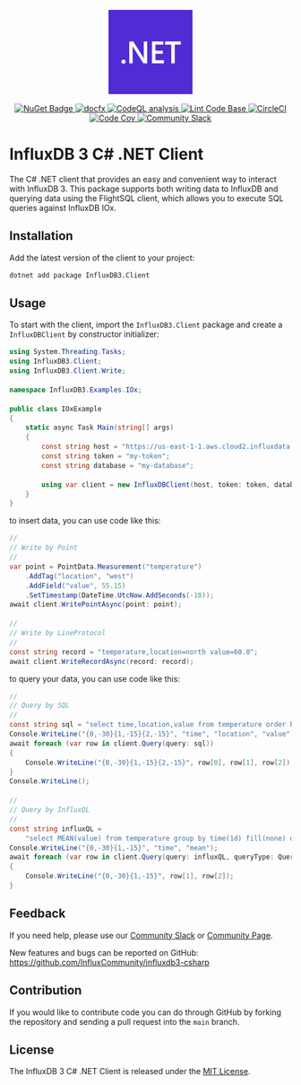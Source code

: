 <p align="center">
    <img src="net_logo.svg" alt=".NET Logo" width="150px">
</p>
<p align="center">
    <a href="https://www.nuget.org/packages/InfluxDB3.Client">
        <img src="https://buildstats.info/nuget/InfluxDB3.Client" alt="NuGet Badge">
    </a>
    <a href="https://influxcommunity.github.io/influxdb3-csharp/">
        <img src="https://img.shields.io/badge/-docfx-blue?logo=csharp&logoColor=white" alt="docfx">
    </a>
    <a href="https://github.com/InfluxCommunity/influxdb3-csharp/actions/workflows/codeql-analysis.yml">
        <img src="https://github.com/InfluxCommunity/influxdb3-csharp/actions/workflows/codeql-analysis.yml/badge.svg?branch=main" alt="CodeQL analysis">
    </a>
    <a href="https://github.com/InfluxCommunity/influxdb3-csharp/actions/workflows/linter.yml">
        <img src="https://github.com/InfluxCommunity/influxdb3-csharp/actions/workflows/linter.yml/badge.svg" alt="Lint Code Base">
    </a>
    <a href="https://dl.circleci.com/status-badge/redirect/gh/InfluxCommunity/influxdb3-csharp/tree/main">
        <img src="https://dl.circleci.com/status-badge/img/gh/InfluxCommunity/influxdb3-csharp/tree/main.svg?style=svg" alt="CircleCI">
    </a>
    <a href="https://codecov.io/gh/InfluxCommunity/influxdb3-csharp">
        <img src="https://codecov.io/gh/InfluxCommunity/influxdb3-csharp/branch/main/graph/badge.svg" alt="Code Cov"/>
    </a>
    <a href="https://app.slack.com/huddle/TH8RGQX5Z/C02UDUPLQKA">
        <img src="https://img.shields.io/badge/slack-join_chat-white.svg?logo=slack&style=social" alt="Community Slack">
    </a>
</p>

# InfluxDB 3 C# .NET Client

The C# .NET client that provides an easy and convenient way to interact with InfluxDB 3.
This package supports both writing data to InfluxDB and querying data using the FlightSQL client,
which allows you to execute SQL queries against InfluxDB IOx.

## Installation

Add the latest version of the client to your project:

```sh
dotnet add package InfluxDB3.Client
```

## Usage

To start with the client, import the `InfluxDB3.Client` package and create a `InfluxDBClient` by constructor initializer:

```csharp
using System.Threading.Tasks;
using InfluxDB3.Client;
using InfluxDB3.Client.Write;

namespace InfluxDB3.Examples.IOx;

public class IOxExample
{
    static async Task Main(string[] args)
    {
        const string host = "https://us-east-1-1.aws.cloud2.influxdata.com";
        const string token = "my-token";
        const string database = "my-database";

        using var client = new InfluxDBClient(host, token: token, database: database);
    }
}
```

to insert data, you can use code like this:

```csharp
//
// Write by Point
//
var point = PointData.Measurement("temperature")
    .AddTag("location", "west")
    .AddField("value", 55.15)
    .SetTimestamp(DateTime.UtcNow.AddSeconds(-10));
await client.WritePointAsync(point: point);

//
// Write by LineProtocol
//
const string record = "temperature,location=north value=60.0";
await client.WriteRecordAsync(record: record);
```

to query your data, you can use code like this:

```csharp
//
// Query by SQL
//
const string sql = "select time,location,value from temperature order by time desc limit 10";
Console.WriteLine("{0,-30}{1,-15}{2,-15}", "time", "location", "value");
await foreach (var row in client.Query(query: sql))
{
    Console.WriteLine("{0,-30}{1,-15}{2,-15}", row[0], row[1], row[2]);
}
Console.WriteLine();

//
// Query by InfluxQL
//
const string influxQL =
    "select MEAN(value) from temperature group by time(1d) fill(none) order by time desc limit 10";
Console.WriteLine("{0,-30}{1,-15}", "time", "mean");
await foreach (var row in client.Query(query: influxQL, queryType: QueryType.InfluxQL))
{
    Console.WriteLine("{0,-30}{1,-15}", row[1], row[2]);
}
```

## Feedback

If you need help, please use our [Community Slack](https://app.slack.com/huddle/TH8RGQX5Z/C02UDUPLQKA)
or [Community Page](https://community.influxdata.com/).

New features and bugs can be reported on GitHub: <https://github.com/InfluxCommunity/influxdb3-csharp>

## Contribution

If you would like to contribute code you can do through GitHub by forking the repository and sending a pull request into
the `main` branch.

## License

The InfluxDB 3 C# .NET Client is released under the [MIT License](https://opensource.org/licenses/MIT).
